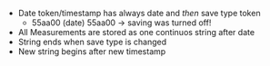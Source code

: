 - Date token/timestamp has always date and *then* save type token 
    - 55aa00 (date) 55aa00 -> saving was turned off!
- All Measurements are stored as one continuos string after date
- String ends when save type is changed
- New string begins after new timestamp